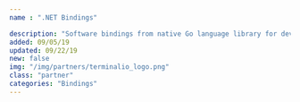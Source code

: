 ```yaml
---
name : ".NET Bindings"

description: "Software bindings from native Go language library for developing applications in .NET"
added: 09/05/19
updated: 09/22/19
new: false
img: "/img/partners/terminalio_logo.png"
class: "partner"
categories: "Bindings"
---
```

